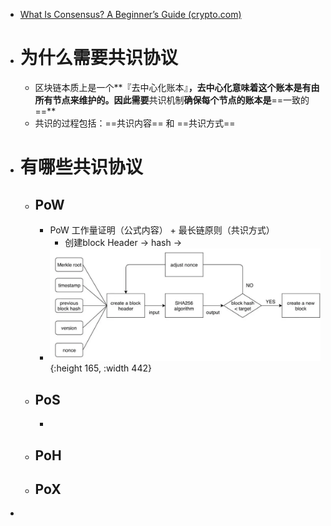 - [What Is Consensus? A Beginner’s Guide (crypto.com)](https://crypto.com/university/consensus-mechanisms-explained)
- # 为什么需要共识协议
	- 区块链本质上是一个**『去中心化账本』**，去中心化意味着这个账本是有由所有节点来维护的。因此需要**共识机制**确保每个节点的账本是**==一致的==**
	- 共识的过程包括：==共识内容== 和 ==共识方式==
- # 有哪些共识协议
	- ## PoW
		- PoW 工作量证明（公式内容） + 最长链原则（共识方式）
			- 创建block Header → hash →
		- ![image.png](../assets/image_1710173401330_0.png){:height 165, :width 442}
	- ## PoS
		-
	- ## PoH
	- ## PoX
-